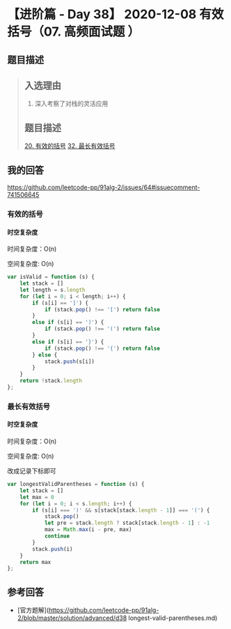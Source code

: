 # 【进阶篇 - Day 38】 2020-12-08 有效括号（07. 高频面试题 ）

## 题目描述

> ## 入选理由
>
> 1. 深入考察了对栈的灵活应用
>
> ## 题目描述
>
> [20. 有效的括号](https://leetcode-cn.com/problems/valid-parentheses/)
> [32. 最长有效括号](https://leetcode-cn.com/problems/longest-valid-parentheses/)

## 我的回答

https://github.com/leetcode-pp/91alg-2/issues/64#issuecomment-741506645

### **有效的括号**

#### 时空复杂度

时间复杂度：O(n)

空间复杂度:   O(n)

```js
var isValid = function (s) {
    let stack = []
    let length = s.length
    for (let i = 0; i < length; i++) {
        if (s[i] == ']') {
            if (stack.pop() !== '[') return false
        }
        else if (s[i] == ')') {
            if (stack.pop() !== '(') return false
        }
        else if (s[i] == '}') {
            if (stack.pop() !== '{') return false
        } else {
            stack.push(s[i])
        }
    }
    return !stack.length
};
```

### 最长有效括号

#### 时空复杂度

时间复杂度：O(n)

空间复杂度:   O(n)

改成记录下标即可

```js
var longestValidParentheses = function (s) {
    let stack = []
    let max = 0
    for (let i = 0; i < s.length; i++) {
        if (s[i] === ')' && s[stack[stack.length - 1]] === '(') {
            stack.pop()
            let pre = stack.length ? stack[stack.length - 1] : -1
            max = Math.max(i - pre, max)
            continue
        }
        stack.push(i)
    }
    return max
};
```



## 参考回答

- [官方题解](https://github.com/leetcode-pp/91alg-2/blob/master/solution/advanced/d38 longest-valid-parentheses.md)
